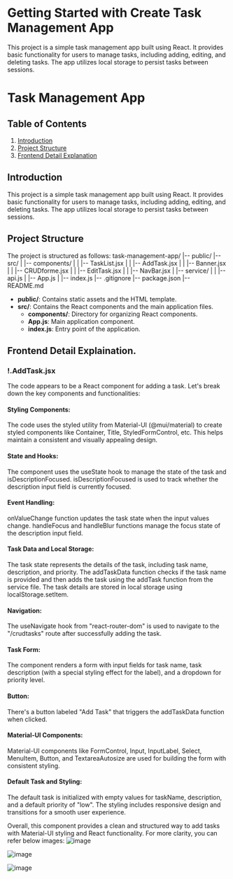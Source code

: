 # Getting Started with Create Task Management App

This project is a simple task management app built using React. It provides basic functionality for users to manage tasks, including adding, editing, and deleting tasks. The app utilizes local storage to persist tasks between sessions.


# Task Management App

## Table of Contents
1. [Introduction](#introduction)
2. [Project Structure](#project-structure)
3. [Frontend Detail Explanation](#frontend)



## Introduction
This project is a simple task management app built using React. It provides basic functionality for users to manage tasks, including adding, editing, and deleting tasks. The app utilizes local storage to persist tasks between sessions.

## Project Structure
The project is structured as follows:
task-management-app/
|-- public/
|-- src/
| |-- components/
| | |-- TaskList.jsx
| | |-- AddTask.jsx
| | |-- Banner.jsx
| | |-- CRUDforme.jsx
| | |-- EditTask.jsx
| | |-- NavBar.jsx
| |-- service/
| | |-- api.js
| |-- App.js
| |-- index.js
|-- .gitignore
|-- package.json
|-- README.md

- **public/**: Contains static assets and the HTML template.
- **src/**: Contains the React components and the main application files.
  - **components/**: Directory for organizing React components.
  - **App.js**: Main application component.
  - **index.js**: Entry point of the application.

 ## Frontend Detail Explaination.
### !.AddTask.jsx 
  The code appears to be a React component for adding a task. Let's break down the key components and functionalities:

#### Styling Components:
The code uses the styled utility from Material-UI (@mui/material) to create styled components like Container, Title, StyledFormControl, etc. This helps maintain a consistent and visually appealing design.

#### State and Hooks:
The component uses the useState hook to manage the state of the task and isDescriptionFocused.
isDescriptionFocused is used to track whether the description input field is currently focused.

#### Event Handling:
onValueChange function updates the task state when the input values change.
handleFocus and handleBlur functions manage the focus state of the description input field.

#### Task Data and Local Storage:
The task state represents the details of the task, including task name, description, and priority.
The addTaskData function checks if the task name is provided and then adds the task using the addTask function from the service file.
The task details are stored in local storage using localStorage.setItem.

#### Navigation:
The useNavigate hook from "react-router-dom" is used to navigate to the "/crudtasks" route after successfully adding the task.

#### Task Form:
The component renders a form with input fields for task name, task description (with a special styling effect for the label), and a dropdown for priority level.

#### Button:
There's a button labeled "Add Task" that triggers the addTaskData function when clicked.

#### Material-UI Components:
Material-UI components like FormControl, Input, InputLabel, Select, MenuItem, Button, and TextareaAutosize are used for building the form with consistent styling.

#### Default Task and Styling:
The default task is initialized with empty values for taskName, description, and a default priority of "low".
The styling includes responsive design and transitions for a smooth user experience.

Overall, this component provides a clean and structured way to add tasks with Material-UI styling and React functionality. For more clarity, you can refer below images:
![image](https://github.com/gaurav270401/Task_Management_App/assets/133756033/783c52df-4ff4-4f53-be23-3e4b6cf7d195)

![image](https://github.com/gaurav270401/Task_Management_App/assets/133756033/60331e1b-bb4e-4048-ac4b-c3752f033df3)

![image](https://github.com/gaurav270401/Task_Management_App/assets/133756033/3bb6bb35-dd9e-4881-984f-26ea1912f7d6)









